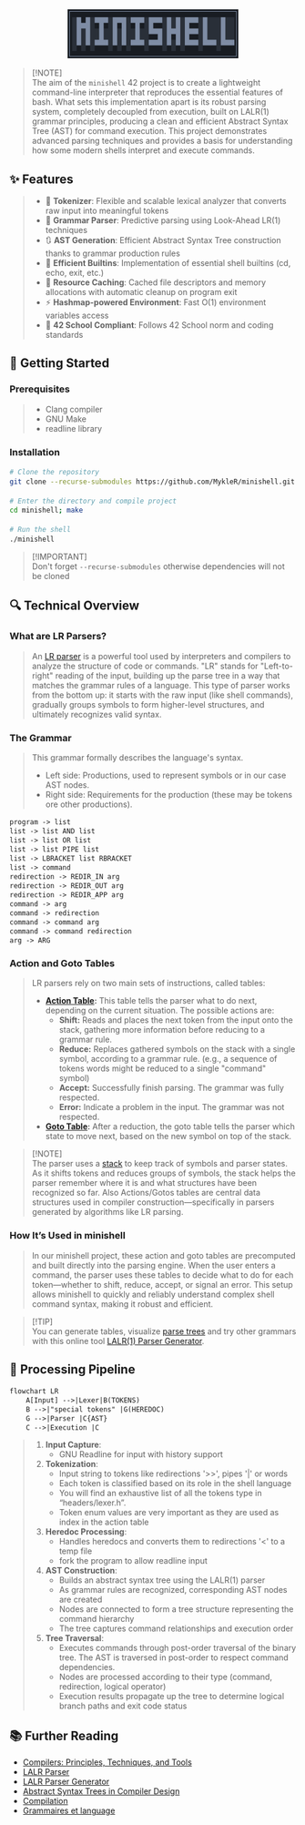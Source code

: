 <div align="center">

<img src="https://github.com/MykleR/minishell/blob/main/minishell.png" width="300" />

</div>


> [!NOTE]\
> The aim of the `minishell` 42 project is to create a lightweight command-line interpreter that reproduces the essential features of bash. What sets this implementation apart is its robust parsing system, completely decoupled from execution, built on LALR(1) grammar principles, producing a clean and efficient Abstract Syntax Tree (AST) for command execution. This project demonstrates advanced parsing techniques and provides a basis for understanding how some modern shells interpret and execute commands.

## ✨ Features

> - 🧩 **Tokenizer**: Flexible and scalable lexical analyzer that converts raw input into meaningful tokens
> - 🔎 **Grammar Parser**: Predictive parsing using Look-Ahead LR(1) techniques
> - 🔃 **AST Generation**: Efficient Abstract Syntax Tree construction thanks to grammar production rules
> - 🔗 **Efficient Builtins**: Implementation of essential shell builtins (cd, echo, exit, etc.)
> - 🧹 **Resource Caching**: Cached file descriptors and memory allocations with automatic cleanup on program exit
> - ⚡ **Hashmap-powered Environment**: Fast O(1) environment variables access
> - 📏 **42 School Compliant**: Follows 42 School norm and coding standards

## 🚀 Getting Started

### Prerequisites

> - Clang compiler
> - GNU Make
> - readline library

### Installation

```bash
# Clone the repository
git clone --recurse-submodules https://github.com/MykleR/minishell.git

# Enter the directory and compile project
cd minishell; make

# Run the shell
./minishell
```
> [!IMPORTANT]\
> Don't forget `--recurse-submodules` otherwise dependencies will not be cloned

## 🔍 Technical Overview

### What are LR Parsers?
> An [LR parser](https://en.wikipedia.org/wiki/LR_parser) is a powerful tool used by interpreters and compilers to analyze the structure of code or commands. "LR" stands for "Left-to-right" reading of the input, building up the parse tree in a way that matches the grammar rules of a language. This type of parser works from the bottom up: it starts with the raw input (like shell commands), gradually groups symbols to form higher-level structures, and ultimately recognizes valid syntax.

### The Grammar
> This grammar formally describes the language's syntax.
> - Left side: Productions, used to represent symbols or in our case AST nodes.
> - Right side: Requirements for the production (these may be tokens ore other productions).
```
program -> list  
list -> list AND list  
list -> list OR list  
list -> list PIPE list  
list -> LBRACKET list RBRACKET  
list -> command  
redirection -> REDIR_IN arg  
redirection -> REDIR_OUT arg  
redirection -> REDIR_APP arg  
command -> arg  
command -> redirection  
command -> command arg  
command -> command redirection  
arg -> ARG
```

### Action and Goto Tables
> LR parsers rely on two main sets of instructions, called tables:
> - **[Action Table](https://en.wikipedia.org/wiki/LR_parser#Action_table):** This table tells the parser what to do next, depending on the current situation. The possible actions are:
>    * **Shift:** Reads and places the next token from the input onto the stack, gathering more information before reducing to a grammar rule.
>    * **Reduce:** Replaces gathered symbols on the stack with a single symbol, according to a grammar rule. (e.g., a sequence of tokens words might be reduced to a single "command" symbol)
>    * **Accept:** Successfully finish parsing. The grammar was fully respected.
>    * **Error:** Indicate a problem in the input. The grammar was not respected.
> - **[Goto Table](https://en.wikipedia.org/wiki/LR_parser#Goto_table):** After a reduction, the goto table tells the parser which state to move next, based on the new symbol on top of the stack.

> [!NOTE]\
> The parser uses a [stack](https://en.wikipedia.org/wiki/Stack_(abstract_data_type)) to keep track of symbols and parser states. As it shifts tokens and reduces groups of symbols, the stack helps the parser remember where it is and what structures have been recognized so far. Also Actions/Gotos tables are central data structures used in compiler construction—specifically in parsers generated by algorithms like LR parsing.

### How It’s Used in minishell
> In our minishell project, these action and goto tables are precomputed and built directly into the parsing engine. When the user enters a command, the parser uses these tables to decide what to do for each token—whether to shift, reduce, accept, or signal an error. This setup allows minishell to quickly and reliably understand complex shell command syntax, making it robust and efficient.

> [!TIP]\
> You can generate tables, visualize [parse trees](https://en.wikipedia.org/wiki/Parse_tree) and try other grammars with this online tool [LALR(1) Parser Generator](https://jsmachines.sourceforge.net/machines/lalr1.html).

## 🔄 Processing Pipeline

```mermaid
flowchart LR
    A[Input] -->|Lexer|B(TOKENS)
    B -->|"special tokens" |G(HEREDOC)
    G -->|Parser |C{AST}
    C -->|Execution |C
```

> 1. **Input Capture**:
>     * GNU Readline for input with history support
> 2. **Tokenization**:
>     * Input string to tokens like redirections '>>', pipes '|' or words
>     * Each token is classified based on its role in the shell language
>     * You will find an exhaustive list of all the tokens type in “headers/lexer.h”.
>     * Token enum values are very important as they are used as index in the action table
> 3. **Heredoc Processing**:
>     * Handles heredocs and converts them to redirections '<' to a temp file
>     * fork the program to allow readline input
> 4. **AST Construction**:
>     * Builds an abstract syntax tree using the LALR(1) parser
>     * As grammar rules are recognized, corresponding AST nodes are created
>     * Nodes are connected to form a tree structure representing the command hierarchy
>     * The tree captures command relationships and execution order
> 5. **Tree Traversal**:
>     * Executes commands through post-order traversal of the binary tree. The AST is traversed in post-order to respect command dependencies.
>     * Nodes are processed according to their type (command, redirection, logical operator)
>     * Execution results propagate up the tree to determine logical branch paths and exit code status

## 📚 Further Reading

- [Compilers: Principles, Techniques, and Tools](https://en.wikipedia.org/wiki/Compilers:_Principles,_Techniques,_and_Tools)
- [LALR Parser](https://en.wikipedia.org/wiki/LALR_parser)
- [LALR Parser Generator](https://jsmachines.sourceforge.net/machines/lalr1.html)
- [Abstract Syntax Trees in Compiler Design](https://en.wikipedia.org/wiki/Abstract_syntax_tree)
- [Compilation](https://vpenelle.pages.emi.u-bordeaux.fr/compilation/poly.pdf)
- [Grammaires et language](https://amuschol.pages.emi.u-bordeaux.fr/mpc/poly.pdf)

